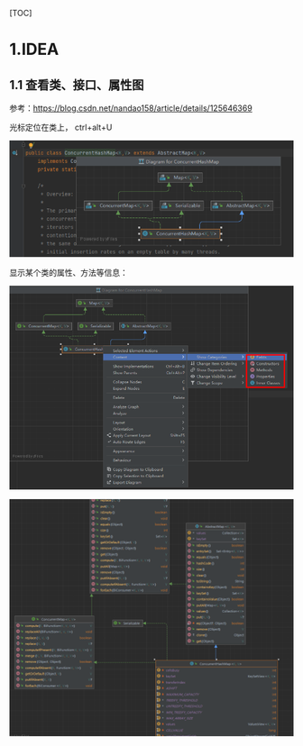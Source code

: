 [TOC]



# 1.IDEA



## 1.1 查看类、接口、属性图

参考：https://blog.csdn.net/nandao158/article/details/125646369

光标定位在类上， ctrl+alt+U

![image-20240507105953698](assets/image-20240507105953698.png)

显示某个类的属性、方法等信息：

![image-20240507110221622](assets/image-20240507110221622.png)



![image-20240507110440573](assets/image-20240507110440573.png)